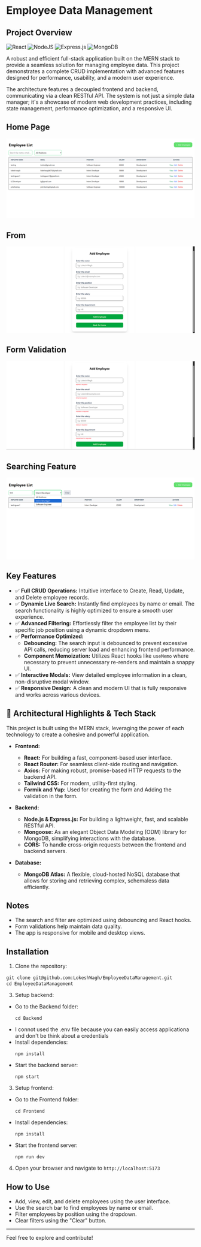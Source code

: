 # Employee Data Management

## Project Overview
![React](https://img.shields.io/badge/react-%2320232a.svg?style=for-the-badge&logo=react&logoColor=%2361DAFB)
![NodeJS](https://img.shields.io/badge/node.js-6DA55F?style=for-the-badge&logo=node.js&logoColor=white)
![Express.js](https://img.shields.io/badge/express.js-%23404d59.svg?style=for-the-badge&logo=express&logoColor=%2361DAFB)
![MongoDB](https://img.shields.io/badge/MongoDB-%234ea94b.svg?style=for-the-badge&logo=mongodb&logoColor=white)

A robust and efficient full-stack application built on the MERN stack to provide a seamless solution for managing employee data. This project demonstrates a complete CRUD implementation with advanced features designed for performance, usability, and a modern user experience.

The architecture features a decoupled frontend and backend, communicating via a clean RESTful API. The system is not just a simple data manager; it's a showcase of modern web development practices, including state management, performance optimization, and a responsive UI.

## Home Page
![Project Screenshot](Frontend/src/assets/HomePage.png)

## From 
![Project Screenshot](Frontend/src/assets/Form.png)

## Form Validation
![Project Screenshot](Frontend/src/assets/formvalidation.png)

## Searching Feature 
![Project Screenshot](Frontend/src/assets/search.png)


##  Key Features

* ✅ **Full CRUD Operations:** Intuitive interface to Create, Read, Update, and Delete employee records.
* ✅ **Dynamic Live Search:** Instantly find employees by name or email. The search functionality is highly optimized to ensure a smooth user experience.
* ✅ **Advanced Filtering:** Effortlessly filter the employee list by their specific job position using a dynamic dropdown menu.
* ✅ **Performance Optimized:**
    * **Debouncing:** The search input is debounced to prevent excessive API calls, reducing server load and enhancing frontend performance.
    * **Component Memoization:** Utilizes React hooks like `useMemo` where necessary to prevent unnecessary re-renders and maintain a snappy UI.
* ✅ **Interactive Modals:** View detailed employee information in a clean, non-disruptive modal window.
* ✅ **Responsive Design:** A clean and modern UI that is fully responsive and works across various devices.

## 🚀 Architectural Highlights & Tech Stack

This project is built using the MERN stack, leveraging the power of each technology to create a cohesive and powerful application.

* **Frontend:**
    * **React:** For building a fast, component-based user interface.
    * **React Router:** For seamless client-side routing and navigation.
    * **Axios:** For making robust, promise-based HTTP requests to the backend API.
    * **Tailwind CSS:** For modern, utility-first styling.
    * **Formik and Yup:** Used for creating the form and Adding the validation in the form.

* **Backend:**
    * **Node.js & Express.js:** For building a lightweight, fast, and scalable RESTful API.
    * **Mongoose:** As an elegant Object Data Modeling (ODM) library for MongoDB, simplifying interactions with the database.
    * **CORS:** To handle cross-origin requests between the frontend and backend servers.

* **Database:**
    * **MongoDB Atlas:** A flexible, cloud-hosted NoSQL database that allows for storing and retrieving complex, schemaless data efficiently.

## Notes

- The search and filter are optimized using debouncing and React hooks.
- Form validations help maintain data quality.
- The app is responsive for mobile and desktop views.
  
## Installation

1. Clone the repository:
```
git clone git@github.com:LokeshWagh/EmployeeDataManagement.git 
cd EmployeeDataManagement
```


3. Setup backend:
- Go to the Backend folder:
  ```
  cd Backend
  ```
- I connot used the .env file because you can easily access applicationa and don't be think about a credentials
- Install dependencies:
  ```
  npm install
  ```
- Start the backend server:
  ```
  npm start
  ```

3. Setup frontend:
- Go to the Frontend folder:
  ```
  cd Frontend
  ```
- Install dependencies:
  ```
  npm install
  ```
- Start the frontend server:
  ```
  npm run dev
  ```

4. Open your browser and navigate to `http://localhost:5173`

## How to Use

- Add, view, edit, and delete employees using the user interface.
- Use the search bar to find employees by name or email.
- Filter employees by position using the dropdown.
- Clear filters using the "Clear" button.



---

Feel free to explore and contribute!

